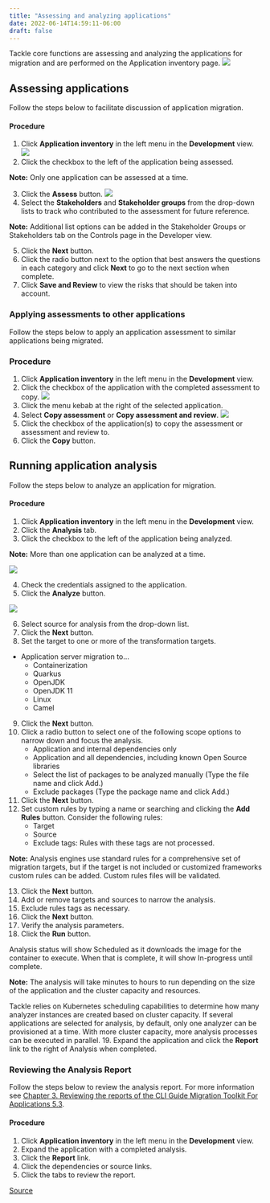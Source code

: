 ```yaml
---
title: "Assessing and analyzing applications"
date: 2022-06-14T14:59:11-06:00
draft: false
---
```

Tackle core functions are assessing and analyzing the applications for migration and are performed on the Application inventory page.
![](/Tackle2/AppAssessAnalyze/ApplicationInventory.png)

## Assessing applications
Follow the steps below to facilitate discussion of application migration.

#### Procedure
1. Click **Application inventory** in the left menu in the **Development** view.
![](/Tackle2/AppAssessAnalyze/AnalysisSelect.png)
2. Click the checkbox to the left of the application being assessed.

**Note:** Only one application can be assessed at a time.

3. Click the **Assess** button.
![](/Tackle2/AppAssessAnalyze/AssessDetails.png)
4. Select the **Stakeholders** and **Stakeholder groups** from the drop-down lists to track who contributed to the assessment for future reference.

**Note:** Additional list options can be added in the Stakeholder Groups or Stakeholders tab on the Controls page in the Developer view.

5. Click the **Next** button.
6. Click the radio button next to the option that best answers the questions in each category and click **Next** to go to the next section when complete.
7. Click **Save and Review** to view the risks that should be taken into account.

### Applying assessments to other applications
Follow the steps below to apply an application assessment to similar applications being migrated.

### Procedure
1. Click **Application inventory** in the left menu in the **Development** view.
2. Click the checkbox of the application with the completed assessment to copy.
![](/Tackle2/AppAssessAnalyze/CopyAssessSelect.png)
3. Click the menu kebab at the right of the selected application.
4. Select **Copy assessment** or **Copy assessment and review**.
![](/Tackle2/AppAssessAnalyze/CopyAssessAssign.png)
5. Click the checkbox of the application(s) to copy the assessment or assessment and review to.
6. Click the **Copy** button.

## Running application analysis
Follow the steps below to analyze an application for migration.

#### Procedure
1. Click **Application inventory** in the left menu in the **Development** view.
2. Click the **Analysis** tab.
3. Click the checkbox to the left of the application being analyzed.

**Note:** More than one application can be analyzed at a time.

![](/Tackle2/AppAssessAnalyze/SelectManageCred.png)

4. Check the credentials assigned to the application.
5. Click the **Analyze** button.

![](/Tackle2/AppAssessAnalyze/AnalysisMode.png)

6. Select source for analysis from the drop-down list.
7. Click the **Next** button.
8. Set the target to one or more of the transformation targets.
* Application server migration to…
    * Containerization
    * Quarkus
    * OpenJDK
    * OpenJDK 11
    * Linux
    * Camel
9. Click the **Next** button.
10. Click a radio button to select one of the following scope options to narrow down and focus the analysis.
    * Application and internal dependencies only
    * Application and all dependencies, including known Open Source libraries
    * Select the list of packages to be analyzed manually (Type the file name and click Add.)
    * Exclude packages (Type the package name and click Add.)
11. Click the **Next** button.
12. Set custom rules by typing a name or searching and clicking the **Add Rules** button.  Consider the following rules:
    * Target
    * Source
    * Exclude tags: Rules with these tags are not processed.

 **Note:** Analysis engines use standard rules for a comprehensive set of migration targets, but if the target is not included or customized frameworks custom rules can be added.  Custom rules files will be validated.

13. Click the **Next** button.
14. Add or remove targets and sources to narrow the analysis.
15. Exclude rules tags as necessary.
16. Click the **Next** button.
17. Verify the analysis parameters.
18. Click the **Run** button.

Analysis status will show Scheduled as it downloads the image for the container to execute. When that is complete, it will show In-progress until complete.

**Note:** The analysis will take minutes to hours to run depending on the size of the application and the cluster capacity and resources.

Tackle relies on Kubernetes scheduling capabilities to determine how many analyzer instances are created based on cluster capacity. If several applications are selected for analysis, by default, only one analyzer can be provisioned at a time.  With more cluster capacity, more analysis processes can be executed in parallel.
19. Expand the application and click the **Report** link to the right of Analysis when completed.

### Reviewing the Analysis Report
Follow the steps below to review the analysis report.  For more information see [Chapter 3. Reviewing the reports of the CLI Guide Migration Toolkit For Applications 5.3](https://access.redhat.com/documentation/en-us/migration_toolkit_for_applications/5.3/html-single/cli_guide/index#review_reports_cli-guide).

#### Procedure
1. Click **Application inventory** in the left menu in the **Development** view.
2. Expand the application with a completed analysis.
3. Click the **Report** link.
4. Click the dependencies or source links.
5. Click the tabs to review the report.  

[Source](https://github.com/konveyor/konveyor.github.io/blob/main/content/Tackle/Tackle2/assessanalyze.md)
